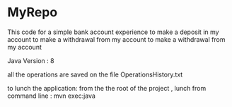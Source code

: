 # MyRepo

This code for a simple bank account experience 
to make a deposit in my account
to make a withdrawal from my account
to make a withdrawal from my account

Java Version : 8

all the operations are saved on the file   OperationsHistory.txt

to lunch the application: 
from the the root of the project , lunch from command line : mvn exec:java
